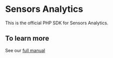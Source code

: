 # Sensors Analytics

This is the official PHP SDK for Sensors Analytics.

## To learn more

See our [full manual](http://www.sensorsdata.cn/manual/php_sdk.html)


